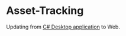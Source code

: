 # Asset-Tracking

Updating from <a href="https://github.com/jordanbr20/Computer-Tracking-DB">C# Desktop application</a> to Web.
